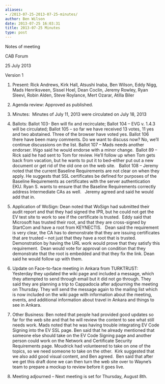 ```yaml
---
aliases:
- /2013-07-25-2013-07-25-minutes/
author: Ben Wilson
date: 2013-07-25 16:03:31
title: 2013-07-25 Minutes
type: post
---
```


Notes of meeting

CAB Forum

25 July 2013

Version 1

1. Present: Rick Andrews, Kirk Hall, Atsushi Inaba, Ben Wilson, Eddy Nigg, Mads Henriksveen, Sissel Hoel, Dean Coclin, Jeremy Rowley, Ryan Sleevi, Robin Alden, Steve Roylance, Mert Ozarar, Atilla Biler

2. Agenda review: Approved as published.

3. Minutes:  Minutes of July 11, 2013 were circulated on July 18, 2013

4. Ballots: Ballot 103- Ben will fix and recirculate; Ballot 104 – EVG v. 1.4.3 will be circulated; Ballot 105 – so far we have received 13 votes, 11 yes and two abstained. Three of the browser have voted yes. Ballot 106 there have been many comments. Do we want to discuss now? No, we’ll continue discussions on the list. Ballot 107 – Mads needs another endorser. Iñigo said he would endorse with a minor change.  Ballot 89 – Rick said he had sent to Tom for review. He’ll follow up when Tom gets back from vacation, but he wants to put it to bed–either put out a new document or get rid of the old one on the web site.   Ballot 108 – Jeremy noted that the current Baseline Requirements are not clear on when they apply. He suggests that SSL certificates be defined for purposes of the Baseline Requirements as certificates with the server authentication EKU. Ryan S. wants to ensure that the Baseline Requirements correctly address Intermediate CAs as well.   Jeremy agreed and said he would add that in.

5. Application of WoSign: Dean noted that WoSign had submitted their audit report and that they had signed the IPR, but he could not get the EV test site to work to see if the certificate is trusted.  Eddy said that Microsoft has trusted their root, and that they are cross-signed by StartCom and have a root from KEYNECTIS.   Dean said the requirement is very clear, the CA has to demonstrate that they are issuing certificates that are trusted – not just that they have a root that is trusted. Demonstration by having the URL work would prove that they satisfy this requirement.  Dean would vote for approval on condition that they demonstrate that the root is embedded and that they fix the link. Dean said he would follow up with them.

6. Update on Face-to-face meeting in Ankara from TURKTRUST:  Yesterday they updated the wiki page and included a message, which they attempted to send through email but it did not go through. They said they are planning a trip to Cappadocia after adjourning the meeting on Thursday. They will send the message again to the mailing list which is now included on the wiki page with information about the meeting, events, and additional information about travel in Ankara and things to see in Ankara.

7. Other Business: Ben noted that people had provided good updates so far for the web site and that he will review the content to see what still needs work. Mads noted that he was having trouble integrating EV Code Signing into the EV SSL page. Ben said that he already mentioned that someone else should take on the EV Code Signing page and another person could work on the Network and Certificate Security Requirements page. Moudrick had volunteered to take on one of the topics, so we need someone to take on the other.  Kirk suggested that we also add good visual content, and Ben agreed.  Ben said that after we get this draft done we can then turn the web site over to Wayne’s team to prepare a mockup to review before it goes live.

8. Meeting adjourned – Next meeting is set for Thursday, August 8th.
